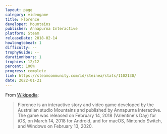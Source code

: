 ```yaml
---
layout: page
category: videogame
title: Florence
developer: Mountains
publisher: Annapurna Interactive
platform: Steam
releaseDate: 2018-02-14
howlongtobeat: 1
difficulty: --
trophyGuide: --
durationHours: 1
trophies: 12/12
percent: 100%
progress: complete
link: https://steamcommunity.com/id/steinea/stats/1102130/
date: 2022-01-21
---
```


From [Wikipedia](https://en.wikipedia.org/wiki/Florence_(video_game)):

> Florence is an interactive story and video game developed by the Australian studio Mountains and published by Annapurna Interactive. The game was released on February 14, 2018 (Valentine's Day) for iOS, on March 14, 2018 for Android, and for macOS, Nintendo Switch, and Windows on February 13, 2020.
